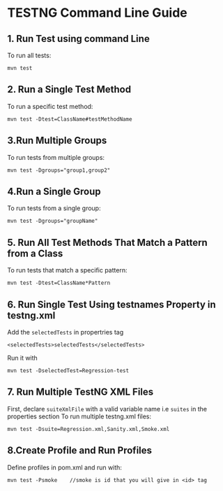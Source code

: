 # TESTNG Command Line Guide
## 1. Run Test using command Line
To run all tests:
```
mvn test
```
## 2. Run a Single Test Method
To run a specific test method:
```
mvn test -Dtest=ClassName#testMethodName
```
## 3.Run Multiple Groups
To run tests from multiple groups:
```
mvn test -Dgroups="group1,group2"
```

## 4.Run a Single Group
To run tests from a single group:
```
mvn test -Dgroups="groupName"
```

## 5. Run All Test Methods That Match a Pattern from a Class
To run tests that match a specific pattern:
```
mvn test -Dtest=ClassName*Pattern
```
## 6. Run Single Test Using testnames Property in testng.xml
Add the ```selectedTests``` in propertries tag
```
<selectedTests>selectedTests</selectedTests>
```
Run it with
```
mvn test -DselectedTest=Regression-test
```

## 7. Run Multiple TestNG XML Files
First, declare `suiteXmlFile` with a valid variable name i.e `suites` in the properties section
To run multiple testng.xml files:
```
mvn test -Dsuite=Regression.xml,Sanity.xml,Smoke.xml
```

## 8.Create Profile and Run Profiles
Define profiles in pom.xml and run with:
```
mvn test -Psmoke    //smoke is id that you will give in <id> tag
```

